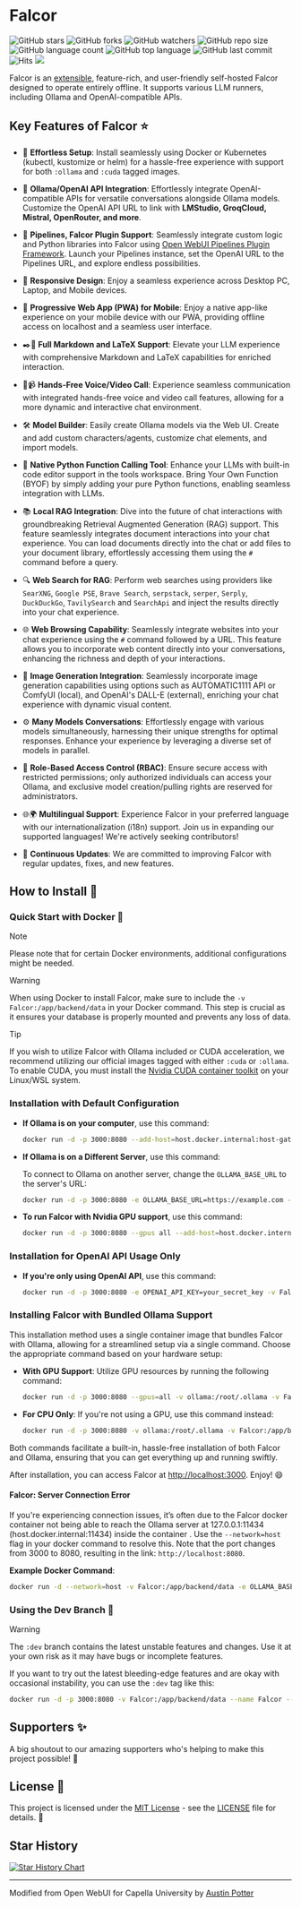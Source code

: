 # Falcor 

![GitHub stars](https://img.shields.io/github/stars/dangerpotter/falcor?style=social)
![GitHub forks](https://img.shields.io/github/forks/dangerpotter/falcor?style=social)
![GitHub watchers](https://img.shields.io/github/watchers/dangerpotter/falcor?style=social)
![GitHub repo size](https://img.shields.io/github/repo-size/dangerpotter/falcor)
![GitHub language count](https://img.shields.io/github/languages/count/dangerpotter/falcor)
![GitHub top language](https://img.shields.io/github/languages/top/dangerpotter/falcor)
![GitHub last commit](https://img.shields.io/github/last-commit/dangerpotter/falcor?color=red)
![Hits](https://hits.seeyoufarm.com/api/count/incr/badge.svg?url=https%3A%2F%2Fgithub.com%2Follama-Falcor%2Follama-wbui&count_bg=%2379C83D&title_bg=%23555555&icon=&icon_color=%23E7E7E7&title=hits&edge_flat=false)
[![](https://img.shields.io/static/v1?label=Sponsor&message=%E2%9D%A4&logo=GitHub&color=%23fe8e86)](https://github.com/sponsors/tjbck)

Falcor is an [extensible](https://github.com/openwebui/pipelines), feature-rich, and user-friendly self-hosted Falcor designed to operate entirely offline. It supports various LLM runners, including Ollama and OpenAI-compatible APIs.

## Key Features of Falcor ⭐

- 🚀 **Effortless Setup**: Install seamlessly using Docker or Kubernetes (kubectl, kustomize or helm) for a hassle-free experience with support for both `:ollama` and `:cuda` tagged images.

- 🤝 **Ollama/OpenAI API Integration**: Effortlessly integrate OpenAI-compatible APIs for versatile conversations alongside Ollama models. Customize the OpenAI API URL to link with **LMStudio, GroqCloud, Mistral, OpenRouter, and more**.

- 🧩 **Pipelines, Falcor Plugin Support**: Seamlessly integrate custom logic and Python libraries into Falcor using [Open WebUI Pipelines Plugin Framework](https://github.com/openwebui/pipelines). Launch your Pipelines instance, set the OpenAI URL to the Pipelines URL, and explore endless possibilities.

- 📱 **Responsive Design**: Enjoy a seamless experience across Desktop PC, Laptop, and Mobile devices.

- 📱 **Progressive Web App (PWA) for Mobile**: Enjoy a native app-like experience on your mobile device with our PWA, providing offline access on localhost and a seamless user interface.

- ✒️🔢 **Full Markdown and LaTeX Support**: Elevate your LLM experience with comprehensive Markdown and LaTeX capabilities for enriched interaction.

- 🎤📹 **Hands-Free Voice/Video Call**: Experience seamless communication with integrated hands-free voice and video call features, allowing for a more dynamic and interactive chat environment.

- 🛠️ **Model Builder**: Easily create Ollama models via the Web UI. Create and add custom characters/agents, customize chat elements, and import models.

- 🐍 **Native Python Function Calling Tool**: Enhance your LLMs with built-in code editor support in the tools workspace. Bring Your Own Function (BYOF) by simply adding your pure Python functions, enabling seamless integration with LLMs.

- 📚 **Local RAG Integration**: Dive into the future of chat interactions with groundbreaking Retrieval Augmented Generation (RAG) support. This feature seamlessly integrates document interactions into your chat experience. You can load documents directly into the chat or add files to your document library, effortlessly accessing them using the `#` command before a query.

- 🔍 **Web Search for RAG**: Perform web searches using providers like `SearXNG`, `Google PSE`, `Brave Search`, `serpstack`, `serper`, `Serply`, `DuckDuckGo`, `TavilySearch` and `SearchApi` and inject the results directly into your chat experience.

- 🌐 **Web Browsing Capability**: Seamlessly integrate websites into your chat experience using the `#` command followed by a URL. This feature allows you to incorporate web content directly into your conversations, enhancing the richness and depth of your interactions.

- 🎨 **Image Generation Integration**: Seamlessly incorporate image generation capabilities using options such as AUTOMATIC1111 API or ComfyUI (local), and OpenAI's DALL-E (external), enriching your chat experience with dynamic visual content.

- ⚙️ **Many Models Conversations**: Effortlessly engage with various models simultaneously, harnessing their unique strengths for optimal responses. Enhance your experience by leveraging a diverse set of models in parallel.

- 🔐 **Role-Based Access Control (RBAC)**: Ensure secure access with restricted permissions; only authorized individuals can access your Ollama, and exclusive model creation/pulling rights are reserved for administrators.

- 🌐🌍 **Multilingual Support**: Experience Falcor in your preferred language with our internationalization (i18n) support. Join us in expanding our supported languages! We're actively seeking contributors!

- 🌟 **Continuous Updates**: We are committed to improving Falcor with regular updates, fixes, and new features.

## How to Install 🚀

### Quick Start with Docker 🐳

> [!NOTE]  
> Please note that for certain Docker environments, additional configurations might be needed.

> [!WARNING]
> When using Docker to install Falcor, make sure to include the `-v Falcor:/app/backend/data` in your Docker command. This step is crucial as it ensures your database is properly mounted and prevents any loss of data.

> [!TIP]  
> If you wish to utilize Falcor with Ollama included or CUDA acceleration, we recommend utilizing our official images tagged with either `:cuda` or `:ollama`. To enable CUDA, you must install the [Nvidia CUDA container toolkit](https://docs.nvidia.com/dgx/nvidia-container-runtime-upgrade/) on your Linux/WSL system.

### Installation with Default Configuration

- **If Ollama is on your computer**, use this command:

  ```bash
  docker run -d -p 3000:8080 --add-host=host.docker.internal:host-gateway -v Falcor:/app/backend/data --name Falcor --restart always ghcr.io/dangerpotter/falcor:main
  ```

- **If Ollama is on a Different Server**, use this command:

  To connect to Ollama on another server, change the `OLLAMA_BASE_URL` to the server's URL:

  ```bash
  docker run -d -p 3000:8080 -e OLLAMA_BASE_URL=https://example.com -v Falcor:/app/backend/data --name Falcor --restart always ghcr.io/dangerpotter/falcor:main
  ```

- **To run Falcor with Nvidia GPU support**, use this command:

  ```bash
  docker run -d -p 3000:8080 --gpus all --add-host=host.docker.internal:host-gateway -v Falcor:/app/backend/data --name Falcor --restart always ghcr.io/dangerpotter/falcor:cuda
  ```

### Installation for OpenAI API Usage Only

- **If you're only using OpenAI API**, use this command:

  ```bash
  docker run -d -p 3000:8080 -e OPENAI_API_KEY=your_secret_key -v Falcor:/app/backend/data --name Falcor --restart always ghcr.io/dangerpotter/falcor:main
  ```

### Installing Falcor with Bundled Ollama Support

This installation method uses a single container image that bundles Falcor with Ollama, allowing for a streamlined setup via a single command. Choose the appropriate command based on your hardware setup:

- **With GPU Support**:
  Utilize GPU resources by running the following command:

  ```bash
  docker run -d -p 3000:8080 --gpus=all -v ollama:/root/.ollama -v Falcor:/app/backend/data --name Falcor --restart always ghcr.io/dangerpotter/falcor:ollama
  ```

- **For CPU Only**:
  If you're not using a GPU, use this command instead:

  ```bash
  docker run -d -p 3000:8080 -v ollama:/root/.ollama -v Falcor:/app/backend/data --name Falcor --restart always ghcr.io/dangerpotter/falcor:ollama
  ```

Both commands facilitate a built-in, hassle-free installation of both Falcor and Ollama, ensuring that you can get everything up and running swiftly.

After installation, you can access Falcor at [http://localhost:3000](http://localhost:3000). Enjoy! 😄


#### Falcor: Server Connection Error

If you're experiencing connection issues, it’s often due to the Falcor docker container not being able to reach the Ollama server at 127.0.0.1:11434 (host.docker.internal:11434) inside the container . Use the `--network=host` flag in your docker command to resolve this. Note that the port changes from 3000 to 8080, resulting in the link: `http://localhost:8080`.

**Example Docker Command**:

```bash
docker run -d --network=host -v Falcor:/app/backend/data -e OLLAMA_BASE_URL=http://127.0.0.1:11434 --name Falcor --restart always ghcr.io/dangerpotter/falcor:main
```

### Using the Dev Branch 🌙

> [!WARNING]
> The `:dev` branch contains the latest unstable features and changes. Use it at your own risk as it may have bugs or incomplete features.

If you want to try out the latest bleeding-edge features and are okay with occasional instability, you can use the `:dev` tag like this:

```bash
docker run -d -p 3000:8080 -v Falcor:/app/backend/data --name Falcor --add-host=host.docker.internal:host-gateway --restart always ghcr.io/dangerpotter/falcor:dev
```

## Supporters ✨

A big shoutout to our amazing supporters who's helping to make this project possible! 🙏

## License 📜

This project is licensed under the [MIT License](LICENSE) - see the [LICENSE](LICENSE) file for details. 📄

## Star History

<a href="https://star-history.com/#dangerpotter/falcor&Date">
  <picture>
    <source media="(prefers-color-scheme: dark)" srcset="https://api.star-history.com/svg?repos=dangerpotter/falcor&type=Date&theme=dark" />
    <source media="(prefers-color-scheme: light)" srcset="https://api.star-history.com/svg?repos=dangerpotter/falcor&type=Date" />
    <img alt="Star History Chart" src="https://api.star-history.com/svg?repos=dangerpotter/falcor&type=Date" />
  </picture>
</a>

---

Modified from Open WebUI for Capella University by [Austin Potter](https://github.com/dangerpotter)
